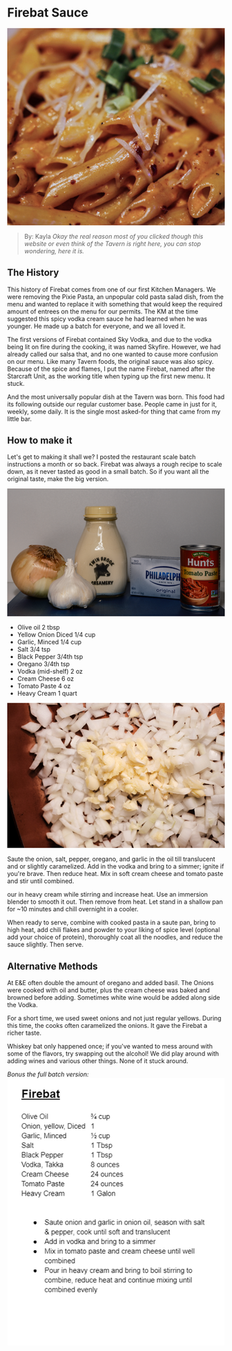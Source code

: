 # Firebat Sauce 
![firebat](images/firebat.bmp "the bat")
> By: Kayla
_Okay the real reason most of you clicked though this website or even think of the Tavern is right here, you can stop wondering, here it is._

## The History

This history of Firebat comes from one of our first Kitchen Managers. We were removing the Pixie Pasta, an unpopular cold pasta salad dish, from the menu and wanted to replace it with something that would keep the required amount of entrees on the menu for our permits. The KM at the time suggested this spicy vodka cream sauce he had learned when he was younger. He made up a batch for everyone, and we all loved it.

The first versions of Firebat contained Sky Vodka, and due to the vodka being lit on fire during the cooking, it was named Skyfire. However, we had already called our salsa that, and no one wanted to cause more confusion on our menu. Like many Tavern foods, the original sauce was also spicy. Because of the spice and flames, I put the name Firebat, named after the Starcraft Unit, as the working title when typing up the first new menu. It stuck.

And the most universally popular dish at the Tavern was born. This food had its following outside our regular customer base. People came in just for it, weekly, some daily. It is the single most asked-for thing that came from my little bar.

## How to make it

Let's get to making it shall we? I posted the restaurant scale batch instructions a month or so back. Firebat was always a rough recipe to scale down, as it never tasted as good in a small batch. So if you want all the original taste, make the big version.

![firebat](images/firebatsetup.bmp "the setup")

     
- Olive oil 2 tbsp 
- Yellow Onion Diced 1/4 cup
- Garlic, Minced 1/4 cup   
- Salt 3/4 tsp
- Black Pepper 3/4th tsp 
- Oregano 3/4th tsp 
- Vodka (mid-shelf) 2 oz
- Cream Cheese 6 oz
- Tomato Paste 4 oz    
- Heavy Cream 1 quart

![firebat](images/firebatgetcooking.bmp "firebat")

Saute the onion, salt, pepper, oregano, and garlic in the oil till translucent and or slightly caramelized. Add in the vodka and bring to a simmer; ignite if you're brave. Then reduce heat. Mix in soft cream cheese and tomato paste and stir until combined.

our in heavy cream while stirring and increase heat. Use an immersion blender to smooth it out. Then remove from heat. Let stand in a shallow pan for ~10 minutes and chill overnight in a cooler.

When ready to serve, combine with cooked pasta in a saute pan, bring to high heat, add chili flakes and powder to your liking of spice level (optional add your choice of protein), thoroughly coat all the noodles, and reduce the sauce slightly. Then serve.

## Alternative Methods
At E&E often double the amount of oregano and added basil. The Onions were cooked with oil and butter, plus the cream cheese was baked and browned before adding. Sometimes white wine would be added along side the Vodka.

For a short time, we used sweet onions and not just regular yellows. During this time, the cooks often caramelized the onions. It gave the Firebat a richer taste.

Whiskey bat only happened once; if you've wanted to mess around with some of the flavors, try swapping out the alcohol! We did play around with adding wines and various other things. None of it stuck around.

_Bonus the full batch version:_
![fullbat](images/fullbatchbat.bmp "Batchy")